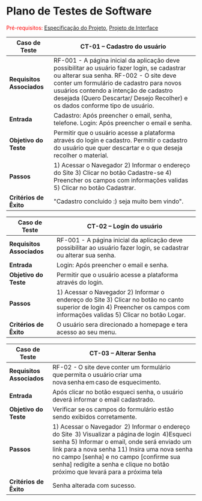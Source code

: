 # Plano de Testes de Software

<span style="color:red">Pré-requisitos: <a href="2-Especificação do Projeto.md"> Especificação do Projeto</a></span>, <a href="3-Projeto de Interface.md"> Projeto de Interface</a>

|Caso de Teste |CT-01 – Cadastro do usuário |
|--------------------|----------------------------------------------------------------------|
|**Requisitos Associados** | RF-001 - A página inicial da aplicação deve possibilitar ao usuário fazer login, se cadastrar ou alterar sua senha. RF-002 - O site deve conter um formulário de cadastro para novos usuários contendo a intenção de cadastro desejada (Quero Descartar/ Desejo Recolher) e os dados conforme tipo de usuário. |
|**Entrada** | Cadastro: Após preencher o email, senha, telefone. Login: Após preencher o email e senha. |
|**Objetivo do Teste** | Permitir que o usuário acesse a plataforma através do login e cadastro. Permitir o cadastro do usuário que quer descartar e o que deseja recolher o material.  |
|**Passos** | 1) Acessar o Navegador  2) Informar o endereço do Site  3) Clicar no botão Cadastre-se  4) Preencher os campos com informações validas 5) Clicar no botão Cadastrar. |
|**Critérios de Êxito** | "Cadastro concluido :) seja muito bem vindo". |

|Caso de Teste |CT-02 – Login do usuário |
|--------------------|----------------------------------------------------------------------|
|**Requisitos Associados** | RF-001 - A página inicial da aplicação deve possibilitar ao usuário fazer login, se cadastrar ou alterar sua senha. |
|**Entrada** | Login: Após preencher o email e senha. |
|**Objetivo do Teste** | Permitir que o usuário acesse a plataforma através do login. |
|**Passos** | 1) Acessar o Navegador  2) Informar o endereço do Site  3) Clicar no botão no canto superior de login  4) Preencher os campos com informações validas 5) Clicar no botão Logar. |
|**Critérios de Êxito** | O usuário sera direcionado a homepage e tera acesso ao seu menu. |

|Caso de Teste |CT-03 – Alterar Senha  |
|--------------------|----------------------------------------------------------------------|
|**Requisitos Associados** |RF-02 - O site deve conter um formulário que permita o usuário criar uma nova senha em caso de esquecimento. |
|**Entrada** | Após clicar no botão esqueci senha, o usuário deverá informar o email cadastrado. |
|**Objetivo do Teste** | Verificar se os campos do formulário estão sendo exibidos corretamente.  |
|**Passos** |1) Acessar o Navegador  2) Informar o endereço do Site  3) Visualizar a página de login  4)Esqueci senha 5) Informar o email, onde será enviado um link para a nova senha 11) Insira uma nova senha no campo [senha] e no campo [confirme sua senha] redigite a senha e clique no botão próximo que levará para a próxima tela |
|**Critérios de Êxito** | Senha alterada com sucesso. |
